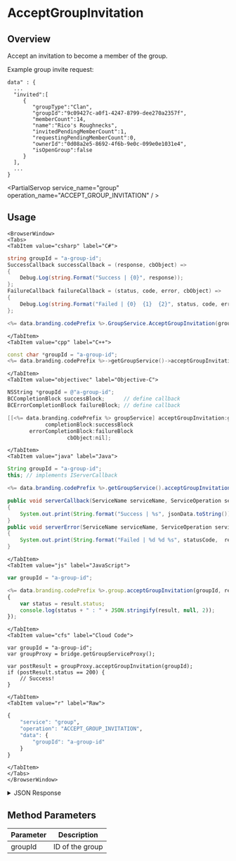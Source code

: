# AcceptGroupInvitation
## Overview
Accept an invitation to become a member of the group.

Example group invite request:
```
data" : {
  ...
  "invited":[
     {
        "groupType":"Clan",
        "groupId":"9c09427c-a0f1-4247-8799-dee270a2357f",
        "memberCount":14,
        "name":"Rico's Roughnecks",
        "invitedPendingMemberCount":1,
        "requestingPendingMemberCount":0,
        "ownerId":"0d08a2e5-8692-4f6b-9e0c-099e0e1031e4",
        "isOpenGroup":false
     }
  ],
  ...
}
```

<PartialServop service_name="group" operation_name="ACCEPT_GROUP_INVITATION" / >

## Usage

```mdx-code-block
<BrowserWindow>
<Tabs>
<TabItem value="csharp" label="C#">
```

```csharp
string groupId = "a-group-id";
SuccessCallback successCallback = (response, cbObject) =>
{
    Debug.Log(string.Format("Success | {0}", response));
};
FailureCallback failureCallback = (status, code, error, cbObject) =>
{
    Debug.Log(string.Format("Failed | {0}  {1}  {2}", status, code, error));
};

<%= data.branding.codePrefix %>.GroupService.AcceptGroupInvitation(groupId, successCallback, failureCallback);
```

```mdx-code-block
</TabItem>
<TabItem value="cpp" label="C++">
```

```cpp
const char *groupId = "a-group-id";
<%= data.branding.codePrefix %>->getGroupService()->acceptGroupInvitation(groupId, this);
```

```mdx-code-block
</TabItem>
<TabItem value="objectivec" label="Objective-C">
```

```objectivec
NSString *groupId = @"a-group-id";
BCCompletionBlock successBlock;      // define callback
BCErrorCompletionBlock failureBlock; // define callback

[[<%= data.branding.codePrefix %> groupService] acceptGroupInvitation:groupId
            completionBlock:successBlock
       errorCompletionBlock:failureBlock
                   cbObject:nil];
```

```mdx-code-block
</TabItem>
<TabItem value="java" label="Java">
```

```java
String groupId = "a-group-id";
this; // implements IServerCallback

<%= data.branding.codePrefix %>.getGroupService().acceptGroupInvitation(groupId, this);

public void serverCallback(ServiceName serviceName, ServiceOperation serviceOperation, JSONObject jsonData)
{
    System.out.print(String.format("Success | %s", jsonData.toString()));
}
public void serverError(ServiceName serviceName, ServiceOperation serviceOperation, int statusCode, int reasonCode, String jsonError)
{
    System.out.print(String.format("Failed | %d %d %s", statusCode,  reasonCode, jsonError.toString()));
}
```

```mdx-code-block
</TabItem>
<TabItem value="js" label="JavaScript">
```

```javascript
var groupId = "a-group-id";

<%= data.branding.codePrefix %>.group.acceptGroupInvitation(groupId, result =>
{
	var status = result.status;
	console.log(status + " : " + JSON.stringify(result, null, 2));
});
```

```mdx-code-block
</TabItem>
<TabItem value="cfs" label="Cloud Code">
```

```cfscript
var groupId = "a-group-id";
var groupProxy = bridge.getGroupServiceProxy();

var postResult = groupProxy.acceptGroupInvitation(groupId);
if (postResult.status == 200) {
    // Success!
}
```

```mdx-code-block
</TabItem>
<TabItem value="r" label="Raw">
```

```r
{
	"service": "group",
	"operation": "ACCEPT_GROUP_INVITATION",
	"data": {
		"groupId": "a-group-id"
	}
}
```

```mdx-code-block
</TabItem>
</Tabs>
</BrowserWindow>
```

<details>
<summary>JSON Response</summary>

```json
{
    "status": 200,
    "data": null
}
```
</details>

## Method Parameters
Parameter | Description
--------- | -----------
groupId | ID of the group



